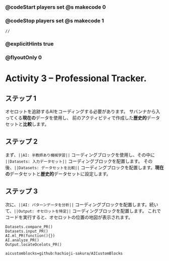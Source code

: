 ### @codeStart players set @s makecode 0
### @codeStop players set @s makecode 1

```template
//
```

### @explicitHints true
### @flyoutOnly 0

# Activity 3 – Professional Tracker.

## ステップ 1
オセロットを追跡するAIをコーディングする必要があります。 
サバンナから入ってくる**現在の**データを使用し、 
前のアクティビティで作成した**歴史的**データセットと**比較**します。

## ステップ 2
まず、`||AI: 半教師あり機械学習||` コーディングブロックを使用し、その中に `||Datasets: 入力データセット||` コーディングブロックを配置します。
その後、`||Datasets: データセットを比較||` コーディングブロックを配置します。**現在の**データセットと**歴史的**データセットに設定します。

## ステップ 3
次に、`||AI: パターンデータを分析||` コーディングブロックを配置します。続いて、`||Output: オセロットを特定||` コーディングブロックを配置します。 
これでコードを実行すると、オセロットの位置の地図が表示されます。



```ghost
Datasets.compare_PR()
Datasets.input_PR()
AI.ml_PR(function(){})
AI.analyze_PR()
Output.locateOcelots_PR()
```

```package
aicustomblocks=github:hachioji-sakura/AICustomBlocks
```